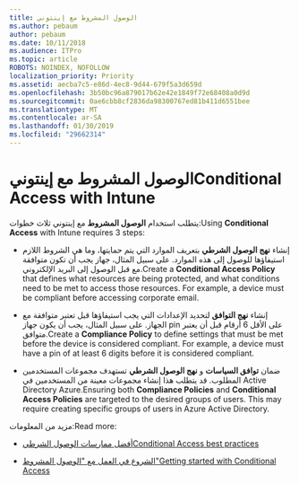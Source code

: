 ```yaml
---
title: الوصول المشروط مع إينتوني
ms.author: pebaum
author: pebaum
ms.date: 10/11/2018
ms.audience: ITPro
ms.topic: article
ROBOTS: NOINDEX, NOFOLLOW
localization_priority: Priority
ms.assetid: aecba7c5-e86d-4ec8-9d44-679f5a3d659d
ms.openlocfilehash: 3b50bc96a879017b62e42e1849f72e68408a0d9d
ms.sourcegitcommit: 0ae6cbb8cf2836da98300767ed81b411d6551bee
ms.translationtype: MT
ms.contentlocale: ar-SA
ms.lasthandoff: 01/30/2019
ms.locfileid: "29662314"
---
```

# <a name="conditional-access-with-intune"></a><span data-ttu-id="37696-102">الوصول المشروط مع إينتوني</span><span class="sxs-lookup"><span data-stu-id="37696-102">Conditional Access with Intune</span></span>

<span data-ttu-id="37696-103">يتطلب استخدام **الوصول المشروط** مع إينتوني ثلاث خطوات:</span><span class="sxs-lookup"><span data-stu-id="37696-103">Using **Conditional Access** with Intune requires 3 steps:</span></span> 
  
- <span data-ttu-id="37696-p101">إنشاء **نهج الوصول الشرطي** بتعريف الموارد التي يتم حمايتها، وما هي الشروط اللازم استيفاؤها للوصول إلى هذه الموارد. على سبيل المثال، جهاز يجب أن تكون متوافقة مع قبل الوصول إلى البريد الإلكتروني.</span><span class="sxs-lookup"><span data-stu-id="37696-p101">Create a **Conditional Access Policy** that defines what resources are being protected, and what conditions need to be met to access those resources. For example, a device must be compliant before accessing corporate email.</span></span> 
    
- <span data-ttu-id="37696-p102">إنشاء **نهج التوافق** لتحديد الإعدادات التي يجب استيفاؤها قبل تعتبر متوافقة مع الجهاز. على سبيل المثال، يجب أن يكون جهاز pin على الأقل 6 أرقام قبل أن يعتبر متوافق.</span><span class="sxs-lookup"><span data-stu-id="37696-p102">Create a **Compliance Policy** to define settings that must be met before the device is considered compliant. For example, a device must have a pin of at least 6 digits before it is considered compliant.</span></span> 
    
- <span data-ttu-id="37696-p103">ضمان **توافق السياسات** و **نهج الوصول الشرطي** تستهدف مجموعات المستخدمين المطلوب. قد يتطلب هذا إنشاء مجموعات معينة من المستخدمين في Active Directory Azure.</span><span class="sxs-lookup"><span data-stu-id="37696-p103">Ensuring both **Compliance Policies** and **Conditional Access Policies** are targeted to the desired groups of users. This may require creating specific groups of users in Azure Active Directory.</span></span> 
    
<span data-ttu-id="37696-110">مزيد من المعلومات:</span><span class="sxs-lookup"><span data-stu-id="37696-110">Read more:</span></span>
  
- [<span data-ttu-id="37696-111">أفضل ممارسات الوصول الشرطي</span><span class="sxs-lookup"><span data-stu-id="37696-111">Conditional Access best practices</span></span>](https://docs.microsoft.com/azure/active-directory/conditional-access/best-practices)
    
- [<span data-ttu-id="37696-112">الشروع في العمل مع "الوصول المشروط"</span><span class="sxs-lookup"><span data-stu-id="37696-112">Getting started with Conditional Access </span></span>](https://docs.microsoft.com/azure/active-directory/active-directory-conditional-access-azure-portal-get-started)
    

